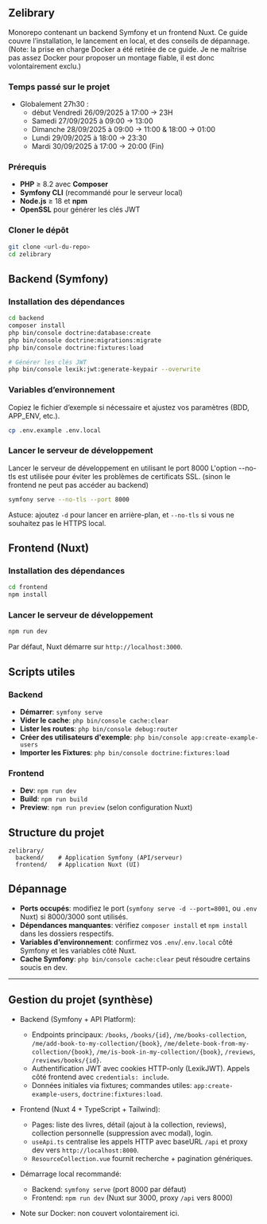 ## Zelibrary

Monorepo contenant un backend Symfony et un frontend Nuxt. Ce guide couvre l’installation, le lancement en local, et des conseils de dépannage. (Note: la prise en charge Docker a été retirée de ce guide. Je ne maîtrise pas assez Docker pour proposer un montage fiable, il est donc volontairement exclu.)

### Temps passé sur le projet
- Globalement 27h30 : 
  - début Vendredi 26/09/2025 à 17:00 -> 23H
  - Samedi 27/09/2025 à 09:00 -> 13:00
  - Dimanche 28/09/2025 à 09:00 -> 11:00 & 18:00 -> 01:00
  - Lundi 29/09/2025 à 18:00 -> 23:30
  - Mardi 30/09/2025 à 17:00 -> 20:00 (Fin)

### Prérequis
- **PHP** ≥ 8.2 avec **Composer**
- **Symfony CLI** (recommandé pour le serveur local)
- **Node.js** ≥ 18 et **npm**
- **OpenSSL** pour générer les clés JWT

### Cloner le dépôt
```bash
git clone <url-du-repo>
cd zelibrary
```

## Backend (Symfony)

### Installation des dépendances
```bash
cd backend
composer install
php bin/console doctrine:database:create
php bin/console doctrine:migrations:migrate
php bin/console doctrine:fixtures:load

# Générer les clés JWT
php bin/console lexik:jwt:generate-keypair --overwrite
```

### Variables d’environnement
Copiez le fichier d’exemple si nécessaire et ajustez vos paramètres (BDD, APP_ENV, etc.).
```bash
cp .env.example .env.local
```

### Lancer le serveur de développement
Lancer le serveur de développement en utilisant le port 8000
L'option --no-tls est utilisée pour éviter les problèmes de certificats SSL. (sinon le frontend ne peut pas accéder au backend)

```bash
symfony serve --no-tls --port 8000
```
Astuce: ajoutez `-d` pour lancer en arrière-plan, et `--no-tls` si vous ne souhaitez pas le HTTPS local.

## Frontend (Nuxt)

### Installation des dépendances
```bash
cd frontend
npm install
```

### Lancer le serveur de développement
```bash
npm run dev
```
Par défaut, Nuxt démarre sur `http://localhost:3000`.

## Scripts utiles

### Backend
- **Démarrer**: `symfony serve`
- **Vider le cache**: `php bin/console cache:clear`
- **Lister les routes**: `php bin/console debug:router`
- **Créer des utilisateurs d'exemple**: `php bin/console app:create-example-users`
- **Importer les Fixtures**: `php bin/console doctrine:fixtures:load`

### Frontend
- **Dev**: `npm run dev`
- **Build**: `npm run build`
- **Preview**: `npm run preview` (selon configuration Nuxt)

## Structure du projet
```text
zelibrary/
  backend/    # Application Symfony (API/serveur)
  frontend/   # Application Nuxt (UI)
```

## Dépannage
- **Ports occupés**: modifiez le port (`symfony serve -d --port=8001`, ou `.env` Nuxt) si 8000/3000 sont utilisés.
- **Dépendances manquantes**: vérifiez `composer install` et `npm install` dans les dossiers respectifs.
- **Variables d’environnement**: confirmez vos `.env`/`.env.local` côté Symfony et les variables côté Nuxt.
- **Cache Symfony**: `php bin/console cache:clear` peut résoudre certains soucis en dev.

---

## Gestion du projet (synthèse)

- Backend (Symfony + API Platform):
  - Endpoints principaux: `/books`, `/books/{id}`, `/me/books-collection`, `/me/add-book-to-my-collection/{book}`, `/me/delete-book-from-my-collection/{book}`, `/me/is-book-in-my-collection/{book}`, `/reviews`, `/reviews/books/{id}`.
  - Authentification JWT avec cookies HTTP-only (LexikJWT). Appels côté frontend avec `credentials: include`.
  - Données initiales via fixtures; commandes utiles: `app:create-example-users`, `doctrine:fixtures:load`.

- Frontend (Nuxt 4 + TypeScript + Tailwind):
  - Pages: liste des livres, détail (ajout à la collection, reviews), collection personnelle (suppression avec modal), login.
  - `useApi.ts` centralise les appels HTTP avec baseURL `/api` et proxy dev vers `http://localhost:8000`.
  - `ResourceCollection.vue` fournit recherche + pagination génériques.

- Démarrage local recommandé:
  - Backend: `symfony serve` (port 8000 par défaut)
  - Frontend: `npm run dev` (Nuxt sur 3000, proxy `/api` vers 8000)

- Note sur Docker: non couvert volontairement ici. 

